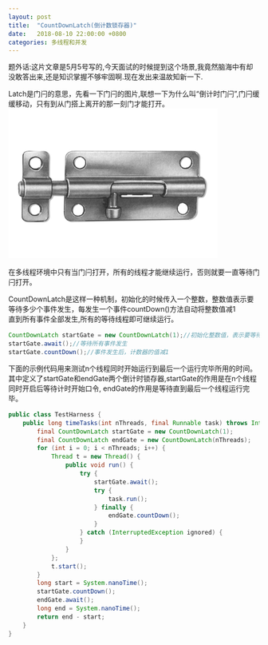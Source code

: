 ```yaml
---
layout: post
title:  "CountDownLatch(倒计数锁存器)"
date:   2018-08-10 22:00:00 +0800
categories: 多线程和并发
---
```


题外话:这片文章是5月5号写的,今天面试的时候提到这个场景,我竟然脑海中有却没敢答出来,还是知识掌握不够牢固啊.现在发出来温故知新一下.

Latch是门闩的意思，先看一下门闩的图片,联想一下为什么叫“倒计时门闩”,门闩缓缓移动，只有到从门搭上离开的那一刻门才能打开。  
![Latch](/assets/latch.png)

在多线程环境中只有当门闩打开，所有的线程才能继续运行，否则就要一直等待门闩打开。

CountDownLatch是这样一种机制，初始化的时候传入一个整数，整数值表示要等待多少个事件发生，每发生一个事件countDown()方法自动将整数值减1  
直到所有事件全部发生,所有的等待线程即可继续运行。

```java
CountDownLatch startGate = new CountDownLatch(1);//初始化整数值，表示要等待的事件个数
startGate.await();//等待所有事件发生
startGate.countDown();//事件发生后，计数器的值减1
```

下面的示例代码用来测试n个线程同时开始运行到最后一个运行完毕所用的时间。  
其中定义了startGate和endGate两个倒计时锁存器,startGate的作用是在n个线程同时开启后等待计时开始口令,
endGate的作用是等待直到最后一个线程运行完毕。

```java
public class TestHarness {
    public long timeTasks(int nThreads, final Runnable task) throws InterruptedException {
        final CountDownLatch startGate = new CountDownLatch(1);
        final CountDownLatch endGate = new CountDownLatch(nThreads);
        for (int i = 0; i < nThreads; i++) {
            Thread t = new Thread() {
                public void run() {
                    try {
                        startGate.await();
                        try {
                            task.run();
                        } finally {
                            endGate.countDown();
                        }
                    } catch (InterruptedException ignored) {
                    }
                }
            };
            t.start();
        }
        long start = System.nanoTime();
        startGate.countDown();
        endGate.await();
        long end = System.nanoTime();
        return end - start;
    }
}
```